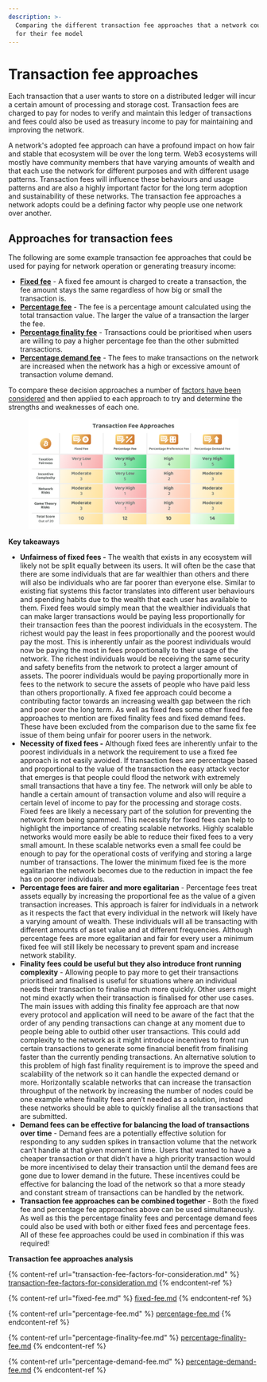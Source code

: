 ```yaml
---
description: >-
  Comparing the different transaction fee approaches that a network could use
  for their fee model
---
```


# Transaction fee approaches

Each transaction that a user wants to store on a distributed ledger will incur a certain amount of processing and storage cost. Transaction fees are charged to pay for nodes to verify and maintain this ledger of transactions and fees could also be used as treasury income to pay for maintaining and improving the network.

A network's adopted fee approach can have a profound impact on how fair and stable that ecosystem will be over the long term. Web3 ecosystems will mostly have community members that have varying amounts of wealth and that each use the network for different purposes and with different usage patterns. Transaction fees will influence these behaviours and usage patterns and are also a highly important factor for the long term adoption and sustainability of these networks. The transaction fee approaches a network adopts could be a defining factor why people use one network over another.



## **Approaches for transaction fees**

The following are some example transaction fee approaches that could be used for paying for network operation or generating treasury income:

* [**Fixed fee**](fixed-fee.md) - A fixed fee amount is charged to create a transaction, the fee amount stays the same regardless of how big or small the transaction is.
* [**Percentage fee**](percentage-fee.md) - The fee is a percentage amount calculated using the total transaction value. The larger the value of a transaction the larger the fee.
* [**Percentage finality fee**](percentage-finality-fee.md) - Transactions could be prioritised when users are willing to pay a higher percentage fee than the other submitted transactions.
* [**Percentage demand fee**](percentage-demand-fee.md) - The fees to make transactions on the network are increased when the network has a high or excessive amount of transaction volume demand.

To compare these decision approaches a number of [factors have been considered](transaction-fee-factors-for-consideration.md) and then applied to each approach to try and determine the strengths and weaknesses of each one.

<figure><img src="../../.gitbook/assets/transaction-fee-approaches.png" alt=""><figcaption></figcaption></figure>



**Key takeaways**

* **Unfairness of fixed fees -** The wealth that exists in any ecosystem will likely not be split equally between its users. It will often be the case that there are some individuals that are far wealthier than others and there will also be individuals who are far poorer than everyone else. Similar to existing fiat systems this factor translates into different user behaviours and spending habits due to the wealth that each user has available to them. Fixed fees would simply mean that the wealthier individuals that can make larger transactions would be paying less proportionally for their transaction fees than the poorest individuals in the ecosystem. The richest would pay the least in fees proportionally and the poorest would pay the most. This is inherently unfair as the poorest individuals would now be paying the most in fees proportionally to their usage of the network. The richest individuals would be receiving the same security and safety benefits from the network to protect a larger amount of assets. The poorer individuals would be paying proportionally more in fees to the network to secure the assets of people who have paid less than others proportionally. A fixed fee approach could become a contributing factor towards an increasing wealth gap between the rich and poor over the long term. As well as fixed fees some other fixed fee approaches to mention are fixed finality fees and fixed demand fees. These have been excluded from the comparison due to the same fix fee issue of them being unfair for poorer users in the network.
* **Necessity of fixed fees -** Although fixed fees are inherently unfair to the poorest individuals in a network the requirement to use a fixed fee approach is not easily avoided. If transaction fees are percentage based and proportional to the value of the transaction the easy attack vector that emerges is that people could flood the network with extremely small transactions that have a tiny fee. The network will only be able to handle a certain amount of transaction volume and also will require a certain level of income to pay for the processing and storage costs. Fixed fees are likely a necessary part of the solution for preventing the network from being spammed. This necessity for fixed fees can help to highlight the importance of creating scalable networks. Highly scalable networks would more easily be able to reduce their fixed fees to a very small amount. In these scalable networks even a small fee could be enough to pay for the operational costs of verifying and storing a large number of transactions. The lower the minimum fixed fee is the more egalitarian the network becomes due to the reduction in impact the fee has on poorer individuals.
* **Percentage fees are fairer and more egalitarian** - Percentage fees treat assets equally by increasing the proportional fee as the value of a given transaction increases. This approach is fairer for individuals in a network as it respects the fact that every individual in the network will likely have a varying amount of wealth. These individuals will all be transacting with different amounts of asset value and at different frequencies. Although percentage fees are more egalitarian and fair for every user a minimum fixed fee will still likely be necessary to prevent spam and increase network stability.
* **Finality fees could be useful but they also introduce front running complexity** - Allowing people to pay more to get their transactions prioritised and finalised is useful for situations where an individual needs their transaction to finalise much more quickly. Other users might not mind exactly when their transaction is finalised for other use cases. The main issues with adding this finality fee approach are that now every protocol and application will need to be aware of the fact that the order of any pending transactions can change at any moment due to people being able to outbid other user transactions. This could add complexity to the network as it might introduce incentives to front run certain transactions to generate some financial benefit from finalising faster than the currently pending transactions. An alternative solution to this problem of high fast finality requirement is to improve the speed and scalability of the network so it can handle the expected demand or more. Horizontally scalable networks that can increase the transaction throughput of the network by increasing the number of nodes could be one example where finality fees aren’t needed as a solution, instead these networks should be able to quickly finalise all the transactions that are submitted.
* **Demand fees can be effective for balancing the load of transactions over time** - Demand fees are a potentially effective solution for responding to any sudden spikes in transaction volume that the network can’t handle at that given moment in time. Users that wanted to have a cheaper transaction or that didn’t have a high priority transaction would be more incentivised to delay their transaction until the demand fees are gone due to lower demand in the future. These incentives could be effective for balancing the load of the network so that a more steady and constant stream of transactions can be handled by the network.
* **Transaction fee approaches can be combined together** - Both the fixed fee and percentage fee approaches above can be used simultaneously. As well as this the percentage finality fees and percentage demand fees could also be used with both or either fixed fees and percentage fees. All of these fee approaches could be used in combination if this was required!



**Transaction fee approaches analysis**

{% content-ref url="transaction-fee-factors-for-consideration.md" %}
[transaction-fee-factors-for-consideration.md](transaction-fee-factors-for-consideration.md)
{% endcontent-ref %}

{% content-ref url="fixed-fee.md" %}
[fixed-fee.md](fixed-fee.md)
{% endcontent-ref %}

{% content-ref url="percentage-fee.md" %}
[percentage-fee.md](percentage-fee.md)
{% endcontent-ref %}

{% content-ref url="percentage-finality-fee.md" %}
[percentage-finality-fee.md](percentage-finality-fee.md)
{% endcontent-ref %}

{% content-ref url="percentage-demand-fee.md" %}
[percentage-demand-fee.md](percentage-demand-fee.md)
{% endcontent-ref %}
